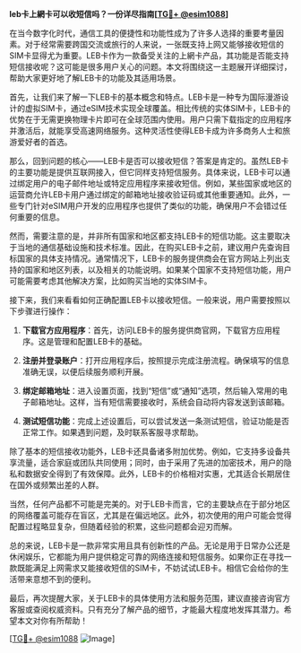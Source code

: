 **leb卡上網卡可以收短信吗？一份详尽指南[[TG💪+ @esim1088](https://t.me/s/esim1088)]**

在当今数字化时代，通信工具的便捷性和功能性成为了许多人选择的重要考量因素。对于经常需要跨国交流或旅行的人来说，一张既支持上网又能够接收短信的SIM卡显得尤为重要。LEB卡作为一款备受关注的上網卡产品，其功能是否能支持短信接收呢？这可能是很多用户关心的问题。本文将围绕这一主题展开详细探讨，帮助大家更好地了解LEB卡的功能及其适用场景。

首先，让我们来了解一下LEB卡的基本概念和特点。LEB卡是一种专为国际漫游设计的虚拟SIM卡，通过eSIM技术实现全球覆盖。相比传统的实体SIM卡，LEB卡的优势在于无需更换物理卡片即可在全球范围内使用。用户只需下载指定的应用程序并激活后，就能享受高速网络服务。这种灵活性使得LEB卡成为许多商务人士和旅游爱好者的首选。

那么，回到问题的核心——LEB卡是否可以接收短信？答案是肯定的。虽然LEB卡的主要功能是提供互联网接入，但它同样支持短信服务。具体来说，LEB卡可以通过绑定用户的电子邮件地址或特定应用程序来接收短信。例如，某些国家或地区的运营商允许LEB卡用户通过绑定的邮箱地址接收验证码或其他重要通知。此外，一些专门针对eSIM用户开发的应用程序也提供了类似的功能，确保用户不会错过任何重要的信息。

然而，需要注意的是，并非所有国家和地区都支持LEB卡的短信功能。这主要取决于当地的通信基础设施和技术标准。因此，在购买LEB卡之前，建议用户先查询目标国家的具体支持情况。通常情况下，LEB卡的服务提供商会在官方网站上列出支持的国家和地区列表，以及相关的功能说明。如果某个国家不支持短信功能，用户可能需要考虑其他解决方案，比如购买当地的实体SIM卡。

接下来，我们来看看如何正确配置LEB卡以接收短信。一般来说，用户需要按照以下步骤进行操作：

1. **下载官方应用程序**：首先，访问LEB卡的服务提供商官网，下载官方应用程序。这是管理和配置LEB卡的基础。
   
2. **注册并登录账户**：打开应用程序后，按照提示完成注册流程。确保填写的信息准确无误，以便后续服务顺利开展。

3. **绑定邮箱地址**：进入设置页面，找到“短信”或“通知”选项，然后输入常用的电子邮箱地址。这样，当有短信需要接收时，系统会自动将内容发送到该邮箱。

4. **测试短信功能**：完成上述设置后，可以尝试发送一条测试短信，验证功能是否正常工作。如果遇到问题，及时联系客服寻求帮助。

除了基本的短信接收功能外，LEB卡还具备诸多附加优势。例如，它支持多设备共享流量，适合家庭或团队共同使用；同时，由于采用了先进的加密技术，用户的隐私和数据安全得到了有效保障。此外，LEB卡的价格相对实惠，尤其适合长期居住在国外或频繁出差的人群。

当然，任何产品都不可能是完美的。对于LEB卡而言，它的主要缺点在于部分地区的网络覆盖可能存在盲区，尤其是在偏远地区。此外，初次使用的用户可能会觉得配置过程略显复杂，但随着经验的积累，这些问题都会迎刃而解。

总的来说，LEB卡是一款非常实用且具有创新性的产品。无论是用于日常办公还是休闲娱乐，它都能为用户提供稳定可靠的网络连接和短信服务。如果你正在寻找一款既能满足上网需求又能接收短信的SIM卡，不妨试试LEB卡。相信它会给你的生活带来意想不到的便利。

最后，再次提醒大家，关于LEB卡的具体使用方法和服务范围，建议直接咨询官方客服或查阅权威资料。只有充分了解产品的细节，才能最大程度地发挥其潜力。希望本文对你有所帮助！

[[TG💪+ @esim1088](https://t.me/s/esim1088) ![Image](https://i.postimg.cc/4NQfJmqS/Snipaste-2025-05-13-00-14-12.png)]